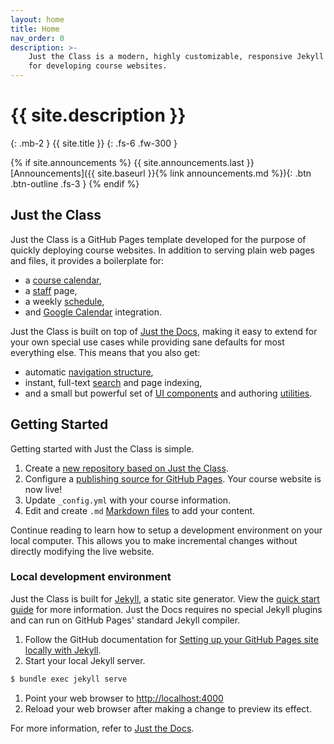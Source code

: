 ```yaml
---
layout: home
title: Home
nav_order: 0
description: >-
    Just the Class is a modern, highly customizable, responsive Jekyll theme
    for developing course websites.
---
```


# {{ site.description }}
{: .mb-2 }
{{ site.title }}
{: .fs-6 .fw-300 }

{% if site.announcements %}
{{ site.announcements.last }}
[Announcements]({{ site.baseurl }}{% link announcements.md %}){: .btn .btn-outline .fs-3 }
{% endif %}

## Just the Class

Just the Class is a GitHub Pages template developed for the purpose of quickly deploying course websites. In addition to serving plain web pages and files, it provides a boilerplate for:

- a [course calendar](calendar),
- a [staff](staff) page,
- a weekly [schedule](schedule),
- and [Google Calendar](google-calendar) integration.

Just the Class is built on top of [Just the Docs](https://github.com/pmarsceill/just-the-docs), making it easy to extend for your own special use cases while providing sane defaults for most everything else. This means that you also get:

- automatic [navigation structure](https://pmarsceill.github.io/just-the-docs/docs/navigation-structure/),
- instant, full-text [search](https://pmarsceill.github.io/just-the-docs/docs/search/) and page indexing,
- and a small but powerful set of [UI components](https://pmarsceill.github.io/just-the-docs/docs/ui-components) and authoring [utilities](https://pmarsceill.github.io/just-the-docs/docs/utilities).

## Getting Started

Getting started with Just the Class is simple.

1. Create a [new repository based on Just the Class](https://github.com/kevinlin1/just-the-class/generate).
1. Configure a [publishing source for GitHub Pages](https://help.github.com/en/articles/configuring-a-publishing-source-for-github-pages). Your course website is now live!
1. Update `_config.yml` with your course information.
1. Edit and create `.md` [Markdown files](https://guides.github.com/features/mastering-markdown/) to add your content.

Continue reading to learn how to setup a development environment on your local computer. This allows you to make incremental changes without directly modifying the live website.

### Local development environment

Just the Class is built for [Jekyll](https://jekyllrb.com), a static site generator. View the [quick start guide](https://jekyllrb.com/docs/) for more information. Just the Docs requires no special Jekyll plugins and can run on GitHub Pages' standard Jekyll compiler.

1. Follow the GitHub documentation for [Setting up your GitHub Pages site locally with Jekyll](https://help.github.com/en/articles/setting-up-your-github-pages-site-locally-with-jekyll).
1. Start your local Jekyll server.
```bash
$ bundle exec jekyll serve
```
1. Point your web browser to [http://localhost:4000](http://localhost:4000)
1. Reload your web browser after making a change to preview its effect.

For more information, refer to [Just the Docs](https://pmarsceill.github.io/just-the-docs/).
